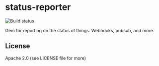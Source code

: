 # status-reporter

![Build status](https://travis-ci.org/themasterchef/status-reporter.svg?branch=master)

Gem for reporting on the status of things. Webhooks, pubsub, and more.

## License

Apache 2.0 (see LICENSE file for more)